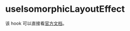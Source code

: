 # useIsomorphicLayoutEffect

该 hook 可以直接看[官方文档](https://ahooks.gitee.io/zh-CN/hooks/use-isomorphic-layout-effect)。
